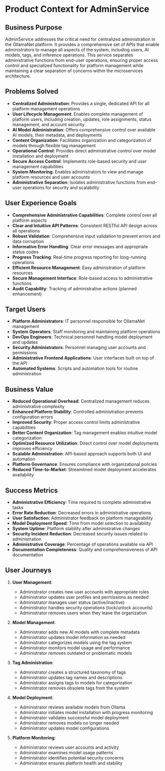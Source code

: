 # Product Context for AdminService

## Business Purpose
AdminService addresses the critical need for centralized administration in the OllamaNet platform. It provides a comprehensive set of APIs that enable administrators to manage all aspects of the system, including users, AI models, tags, and inference operations. This service separates administrative functions from end-user operations, ensuring proper access control and specialized functionality for platform management while maintaining a clear separation of concerns within the microservices architecture.

## Problems Solved
- **Centralized Administration**: Provides a single, dedicated API for all platform management operations
- **User Lifecycle Management**: Enables complete management of platform users, including creation, updates, role assignments, status management, and account security
- **AI Model Administration**: Offers comprehensive control over available AI models, their metadata, and deployments
- **Content Organization**: Facilitates organization and categorization of models through flexible tag management
- **Operational Control**: Provides direct administrative control over model installation and deployment
- **Secure Access Control**: Implements role-based security and user management capabilities
- **System Monitoring**: Enables administrators to view and manage platform resources and user accounts
- **Administrative Separation**: Isolates administrative functions from end-user operations for security and scalability

## User Experience Goals
- **Comprehensive Administrative Capabilities**: Complete control over all platform aspects
- **Clear and Intuitive API Patterns**: Consistent RESTful API design across all operations
- **Robust Validation**: Comprehensive input validation to prevent errors and data corruption
- **Informative Error Handling**: Clear error messages and appropriate status codes
- **Progress Tracking**: Real-time progress reporting for long-running operations
- **Efficient Resource Management**: Easy administration of platform resources
- **Secure Management Interface**: Role-based access to administrative functions
- **Audit Capability**: Tracking of administrative actions (planned enhancement)

## Target Users
- **Platform Administrators**: IT personnel responsible for OllamaNet management
- **System Operators**: Staff monitoring and maintaining platform operations
- **DevOps Engineers**: Technical personnel handling model deployment and updates
- **Security Administrators**: Personnel managing user accounts and permissions
- **Administrative Frontend Applications**: User interfaces built on top of the API
- **Automated Systems**: Scripts and automation tools for routine administration

## Business Value
- **Reduced Operational Overhead**: Centralized management reduces administrative complexity
- **Enhanced Platform Stability**: Controlled administration prevents configuration errors
- **Improved Security**: Proper access control limits administrative capabilities
- **Better Content Organization**: Tag management enables intuitive model categorization
- **Optimized Resource Utilization**: Direct control over model deployments improves efficiency
- **Scalable Administration**: API-based approach supports both UI and automation
- **Platform Governance**: Ensures compliance with organizational policies
- **Reduced Time-to-Market**: Streamlined model deployment accelerates availability

## Success Metrics
- **Administrative Efficiency**: Time required to complete administrative tasks
- **Error Rate Reduction**: Decreased errors in administrative operations
- **User Satisfaction**: Administrator feedback on platform manageability
- **Model Deployment Speed**: Time from model selection to availability
- **System Uptime**: Platform stability after administrative changes
- **Security Incident Reduction**: Decreased security issues related to administration
- **Administrative Coverage**: Percentage of operations available via API
- **Documentation Completeness**: Quality and comprehensiveness of API documentation

## User Journeys
1. **User Management**:
   - Administrator creates new user accounts with appropriate roles
   - Administrator updates user profiles and permissions as needed
   - Administrator manages user status (active/inactive)
   - Administrator handles security operations (lock/unlock accounts)
   - Administrator removes users when they leave the organization

2. **Model Management**:
   - Administrator adds new AI models with complete metadata
   - Administrator updates model information as needed
   - Administrator categorizes models using the tag system
   - Administrator monitors model usage and performance
   - Administrator removes outdated or problematic models

3. **Tag Administration**:
   - Administrator creates a structured taxonomy of tags
   - Administrator updates tag names and descriptions
   - Administrator assigns tags to models for categorization
   - Administrator removes obsolete tags from the system

4. **Model Deployment**:
   - Administrator reviews available models from Ollama
   - Administrator initiates model installation with progress monitoring
   - Administrator validates successful model deployment
   - Administrator removes models no longer needed
   - Administrator updates model configurations

5. **Platform Monitoring**:
   - Administrator reviews user accounts and activity
   - Administrator examines model usage patterns
   - Administrator identifies potential security concerns
   - Administrator ensures platform health and stability 